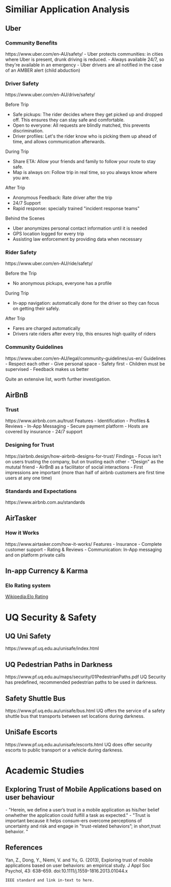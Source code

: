 <h1>Similiar Application Analysis</h1>

<h2>Uber</h2>
<h3>Community Benefits</h3>
https://www.uber.com/en-AU/safety/
- Uber protects communities: in cities where Uber is present, drunk driving is reduced.
- Always available 24/7, so they're available in an emergency
- Uber drivers are all notified in the case of an AMBER alert (child abduction)

<h3>Driver Safety</h3>
https://www.uber.com/en-AU/drive/safety/

Before Trip
- Safe pickups: The rider decides where they get picked up and dropped off. This ensures they can stay safe and comfortable.
- Open to everyone: All requests are blindly matched, this prevents discrimination.
- Driver profiles: Let's the rider know who is picking them up ahead of time, and allows communication afterwards.

During Trip
- Share ETA: Allow your friends and family to follow your route to stay safe.
- Map is always on: Follow trip in real time, so you always know where you are.

After Trip
- Anonymous Feedback: Rate driver after the trip
- 24/7 Support
- Rapid response: specially trained "incident response teams"

Behind the Scenes
- Uber anonymizes personal contact information until it is needed
- GPS location logged for every trip
- Assisting law enforcement by providing data when necessary

<h3>Rider Safety</h3>
https://www.uber.com/en-AU/ride/safety/

Before the Trip
- No anonymous pickups, everyone has a profile

During Trip
- In-app navigation: automatically done for the driver so they can focus on getting their safely. 

After Trip
- Fares are charged automatically
- Drivers rate riders after every trip, this ensures high quality of riders

<h3>Community Guidelines</h3>
https://www.uber.com/en-AU/legal/community-guidelines/us-en/
Guidelines
- Respect each other
- Give personal space
- Safety first
- Children must be supervised
- Feedback makes us better

Quite an extensive list, worth further investigation.

<h2>AirBnB</h2>
<h3>Trust</h3>
https://www.airbnb.com.au/trust
Features
- Identification
- Profiles & Reviews
- In-App Messaging
- Secure payment platform
- Hosts are covered by insurance
- 24/7 support

<h3>Designing for Trust</h3>
https://airbnb.design/how-airbnb-designs-for-trust/
Findings
 - Focus isn't on users trusting the company, but on trusting each other
 - "Design" as the mututal friend
 - AirBnB as a facilitator of social interactions
 - First impressions are important (more than half of airbnb customers are first time users at any one time)

<h3>Standards and Expectations</h3>
https://www.airbnb.com.au/standards

<h2>AirTasker</h2>
<h3>How it Works</h3>
https://www.airtasker.com/how-it-works/
Features
- Insurance
- Complete customer support
- Rating & Reviews
- Communication: In-App messaging and on platform private calls

<h2>In-app Currency & Karma</h2>
<h3>Elo Rating system</h3>
<a href="https://en.wikipedia.org/wiki/Elo_rating_system">Wikipedia:Elo Rating</a>

<h1>UQ Security & Safety</h1>
<h2>UQ Uni Safety</h2>
https://www.pf.uq.edu.au/unisafe/index.html

<h2>UQ Pedestrian Paths in Darkness</h2>
https://www.pf.uq.edu.au/maps/security/01PedestrianPaths.pdf
UQ Security has predefined, recommended pedestrian paths to be used in darkness.

<h2>Safety Shuttle Bus</h2>
https://www.pf.uq.edu.au/unisafe/bus.html
UQ offers the service of a safety shuttle bus that transports between set locations during darkness.

<h2>UniSafe Escorts</h2>
https://www.pf.uq.edu.au/unisafe/escorts.html
UQ does offer security escorts to public transport or a vehicle during darkness.

<h1>Academic Studies</h1>
<h2>Exploring Trust of Mobile Applications based on user behaviour</h2>
- "Herein, we define a user’s trust in a mobile application as his/her belief onwhether the application could fulfill a task as expected."
- "Trust is important because it helps consum-ers overcome perceptions of uncertainty and risk and engage in "trust-related behaviors”; in short,trust behavior. "

<h2>References</h2>
Yan, Z., Dong, Y., Niemi, V. and Yu, G. (2013), Exploring trust of mobile applications based on user behaviors: an empirical study. J Appl Soc Psychol, 43: 638–659. doi:10.1111/j.1559-1816.2013.01044.x

<code>IEEE standard and link in-text to here.</code>
